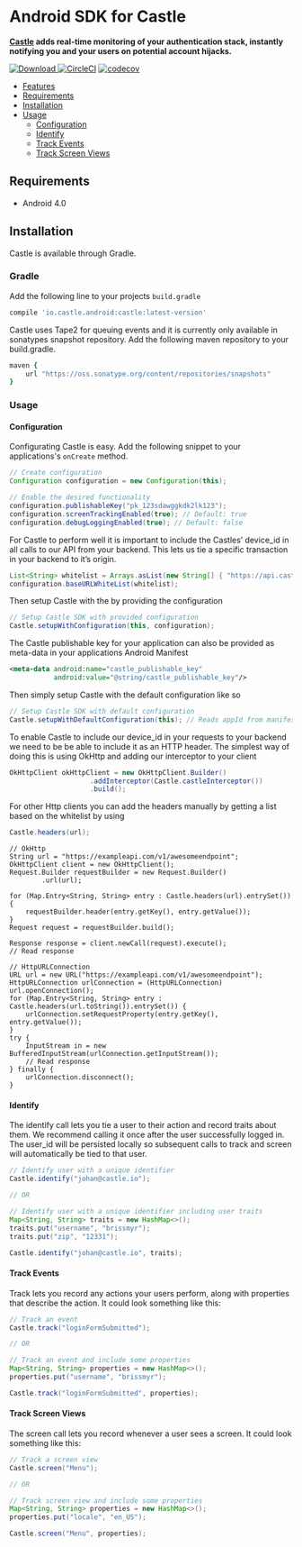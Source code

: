 # Android SDK for Castle

**[Castle](https://castle.io) adds real-time monitoring of your authentication stack, instantly notifying you and your users on potential account hijacks.**

[![Download](https://api.bintray.com/packages/castleintelligence/castle-android/castle/images/download.svg) ](https://bintray.com/castleintelligence/castle-android/castle/_latestVersion)
[![CircleCI](https://circleci.com/gh/castle/castle-android/tree/master.svg?style=svg)](https://circleci.com/gh/castle/castle-android/tree/master)
[![codecov](https://codecov.io/gh/castle/castle-android/branch/master/graph/badge.svg)](https://codecov.io/gh/castle/castle-android)

- [Features](#features)
- [Requirements](#requirements)
- [Installation](#installation)
- [Usage](#usage)
	- [Configuration](#configuration)
	- [Identify](#identify)
	- [Track Events](#track-events)
	- [Track Screen Views](#track-screen-views)

## Requirements

- Android 4.0

## Installation

Castle is available through Gradle.

### Gradle

Add the following line to your projects ```build.gradle```

```ruby
compile 'io.castle.android:castle:latest-version'
```

Castle uses Tape2 for queuing events and it is currently only available in sonatypes snapshot repository. Add the following maven repository to your build.gradle.

```ruby
maven {
	url "https://oss.sonatype.org/content/repositories/snapshots"
}
```

### Usage

#### Configuration

Configurating Castle is easy. Add the following snippet to your applications's ```onCreate``` method.

```java
// Create configuration
Configuration configuration = new Configuration(this);

// Enable the desired functionality
configuration.publishableKey("pk_123sdawggkdk2lk123");
configuration.screenTrackingEnabled(true); // Default: true
configuration.debugLoggingEnabled(true); // Default: false
```

For Castle to perform well it is important to include the Castles’ device_id in all calls to our API from your backend. This lets us tie a specific transaction in your backend to it’s origin.

```java
List<String> whitelist = Arrays.asList(new String[] { "https://api.castle.io/" });
configuration.baseURLWhiteList(whitelist);
```

Then setup Castle with the by providing the configuration

```java
// Setup Castle SDK with provided configuration
Castle.setupWithConfiguration(this, configuration);
```

The Castle publishable key for your application can also be provided as meta-data in your applications Android Manifest

```xml
<meta-data android:name="castle_publishable_key"
           android:value="@string/castle_publishable_key"/>
```

Then simply setup Castle with the default configuration like so

```java
// Setup Castle SDK with default configuration
Castle.setupWithDefaultConfiguration(this); // Reads appId from manifest meta tag
```

To enable Castle to include our device_id in your requests to your backend we need to be be able to include it as an HTTP header. The simplest way of doing this is using OkHttp and adding our interceptor to your client

```java
OkHttpClient okHttpClient = new OkHttpClient.Builder()
                    .addInterceptor(Castle.castleInterceptor())
                    .build();
```

For other Http clients you can add the headers manually by getting a list based on the whitelist by using

```java
Castle.headers(url);
```
```
// OkHttp
String url = "https://exampleapi.com/v1/awesomeendpoint";
OkHttpClient client = new OkHttpClient();
Request.Builder requestBuilder = new Request.Builder()
        .url(url);

for (Map.Entry<String, String> entry : Castle.headers(url).entrySet()) {
    requestBuilder.header(entry.getKey(), entry.getValue());
}
Request request = requestBuilder.build();

Response response = client.newCall(request).execute();
// Read response
```
```
// HttpURLConnection
URL url = new URL("https://exampleapi.com/v1/awesomeendpoint");
HttpURLConnection urlConnection = (HttpURLConnection) url.openConnection();
for (Map.Entry<String, String> entry : Castle.headers(url.toString()).entrySet()) {
    urlConnection.setRequestProperty(entry.getKey(), entry.getValue());
}
try {
    InputStream in = new BufferedInputStream(urlConnection.getInputStream());
    // Read response
} finally {
    urlConnection.disconnect();
}
```
#### Identify

The identify call lets you tie a user to their action and record traits about them. We recommend calling it once after the user successfully logged in. The user_id will be persisted locally so subsequent calls to track and screen will automatically be tied to that user.

```java
// Identify user with a unique identifier
Castle.identify("johan@castle.io");

// OR

// Identify user with a unique identifier including user traits
Map<String, String> traits = new HashMap<>();
traits.put("username", "brissmyr");
traits.put("zip", "12331");

Castle.identify("johan@castle.io", traits);
```

#### Track Events

Track lets you record any actions your users perform, along with properties that describe the action. It could look something like this:

```java
// Track an event
Castle.track("loginFormSubmitted");

// OR

// Track an event and include some properties
Map<String, String> properties = new HashMap<>();
properties.put("username", "brissmyr");

Castle.track("loginFormSubmitted", properties);
```

#### Track Screen Views

The screen call lets you record whenever a user sees a screen. It could look something like this:

```java
// Track a screen view
Castle.screen("Menu");

// OR

// Track screen view and include some properties
Map<String, String> properties = new HashMap<>();
properties.put("locale", "en_US");

Castle.screen("Menu", properties);
```
